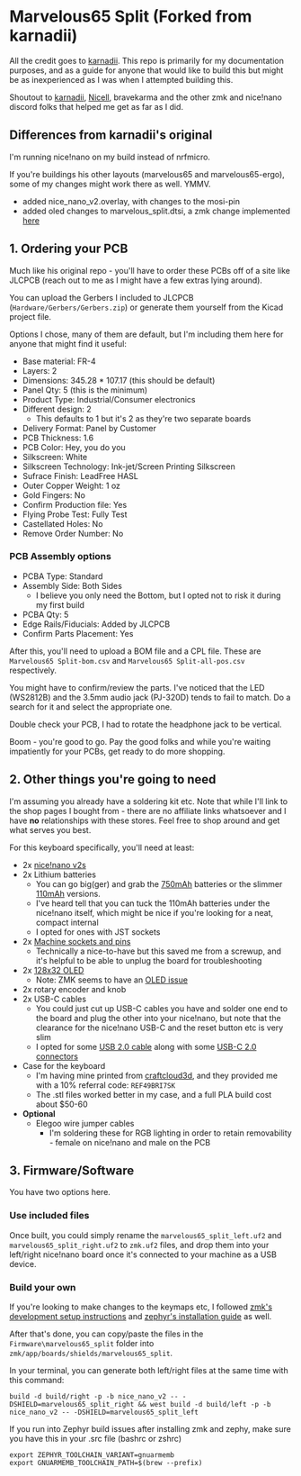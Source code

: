 # Marvelous65 Split (Forked from karnadii)

All the credit goes to [karnadii](https://github.com/karnadii/marvelous65). This repo is primarily for my documentation purposes, and as a guide for anyone that would like to build this but might be as inexperienced as I was when I attempted building this.

Shoutout to [karnadii](https://github.com/karnadii), [Nicell](https://github.com/nicell), bravekarma and the other zmk and nice!nano discord folks that helped me get as far as I did.

## Differences from karnadii's original

I'm running nice!nano on my build instead of nrfmicro. 

If you're buildings his other layouts (marvelous65 and marvelous65-ergo), some of my changes might work there as well. YMMV.

- added nice_nano_v2.overlay, with changes to the mosi-pin
- added oled changes to marvelous_split.dtsi, a zmk change implemented [here](https://zmk.dev/blog/2022/04/02/zephyr-3-0#display-selection)

## 1. Ordering your PCB

Much like his original repo - you'll have to order these PCBs off of a site like JLCPCB (reach out to me as I might have a few extras lying around). 

You can upload the Gerbers I included to JLCPCB (`Hardware/Gerbers/Gerbers.zip`) or generate them yourself from the Kicad project file.

Options I chose, many of them are default, but I'm including them here for anyone that might find it useful:
- Base material: FR-4
- Layers: 2
- Dimensions: 345.28 * 107.17 (this should be default)
- Panel Qty: 5 (this is the minimum)
- Product Type: Industrial/Consumer electronics
- Different design: 2 
  - This defaults to 1 but it's 2 as they're two separate boards
- Delivery Format: Panel by Customer
- PCB Thickness: 1.6
- PCB Color: Hey, you do you
- Silkscreen: White
- Silkscreen Technology: Ink-jet/Screen Printing Silkscreen
- Sufrace Finish: LeadFree HASL
- Outer Copper Weight: 1 oz
- Gold Fingers: No
- Confirm Production file: Yes
- Flying Probe Test: Fully Test
- Castellated Holes: No
- Remove Order Number: No

### PCB Assembly options

- PCBA Type: Standard
- Assembly Side: Both Sides 
  - I believe you only need the Bottom, but I opted not to risk it during my first build
- PCBA Qty: 5
- Edge Rails/Fiducials: Added by JLCPCB
- Confirm Parts Placement: Yes

After this, you'll need to upload a BOM file and a CPL file. These are `Marvelous65 Split-bom.csv` and `Marvelous65 Split-all-pos.csv` respectively.

You might have to confirm/review the parts. I've noticed that the LED (WS2812B) and the 3.5mm audio jack (PJ-320D) tends to fail to match. Do a search for it and select the appropriate one.

Double check your PCB, I had to rotate the headphone jack to be vertical.

Boom - you're good to go. Pay the good folks and while you're waiting impatiently for your PCBs, get ready to do more shopping.

## 2. Other things you're going to need

I'm assuming you already have a soldering kit etc. Note that while I'll link to the shop pages I bought from - there are no affiliate links whatsoever and I have **no** relationships with these stores. Feel free to shop around and get what serves you best.

For this keyboard specifically, you'll need at least:
- 2x [nice!nano v2s](https://typeractive.xyz/products/nice-nano)
- 2x Lithium batteries
  - You can go big(ger) and grab the [750mAh](https://typeractive.xyz/products/lithium-battery-750mah) batteries or the slimmer [110mAh](https://typeractive.xyz/products/lithium-battery-110mah) versions. 
  - I've heard tell that you can tuck the 110mAh batteries under the nice!nano itself, which might be nice if you're looking for a neat, compact internal
  - I opted for ones with JST sockets
- 2x [Machine sockets and pins](https://typeractive.xyz/products/nice-nano)
  - Technically a nice-to-have but this saved me from a screwup, and it's helpful to be able to unplug the board for troubleshooting
- 2x [128x32 OLED](https://smile.amazon.com/dp/B08ZY4YBHL)
  - Note: ZMK seems to have an [OLED issue](https://github.com/zmkfirmware/zmk/issues/674)
- 2x rotary encoder and knob
- 2x USB-C cables
  - You could just cut up USB-C cables you have and solder one end to the board and plug the other into your nice!nano, but note that the clearance for the nice!nano USB-C and the reset button etc is very slim
  - I opted for some [USB 2.0 cable](https://cruzctrl.gg/collections/diy-cable-parts/products/cable) along with some [USB-C 2.0 connectors](https://cruzctrl.gg/collections/diy-cable-parts/products/usb-c-2-0-connector)
- Case for the keyboard
  - I'm having mine printed from [craftcloud3d](https://craftcloud3d.com/), and they provided me with a 10% referral code: `REF49BRI7SK`
  - The .stl files worked better in my case, and a full PLA build cost about $50-60
- **Optional**
  - Elegoo wire jumper cables
    - I'm soldering these for RGB lighting in order to retain removability - female on nice!nano and male on the PCB

## 3. Firmware/Software

You have two options here. 

### Use included files
Once built, you could simply rename the `marvelous65_split_left.uf2` and `marvelous65_split_right.uf2` to `zmk.uf2` files, and drop them into your left/right nice!nano board once it's connected to your machine as a USB device. 

### Build your own
If you're looking to make changes to the keymaps etc, I followed [zmk's development setup instructions](https://zmk.dev/docs/development/setup) and [zephyr's installation guide](https://docs.zephyrproject.org/latest/develop/getting_started/index.html) as well. 

After that's done, you can copy/paste the files in the `Firmware\marvelous65_split` folder into `zmk/app/boards/shields/marvelous65_split`. 

In your terminal, you can generate both left/right files at the same time with this command:

```
build -d build/right -p -b nice_nano_v2 -- -DSHIELD=marvelous65_split_right && west build -d build/left -p -b nice_nano_v2 -- -DSHIELD=marvelous65_split_left
```

If you run into Zephyr build issues after installing zmk and zephy, make sure you have this in your .src file (bashrc or zshrc)
``````
export ZEPHYR_TOOLCHAIN_VARIANT=gnuarmemb
export GNUARMEMB_TOOLCHAIN_PATH=$(brew --prefix) 
``````